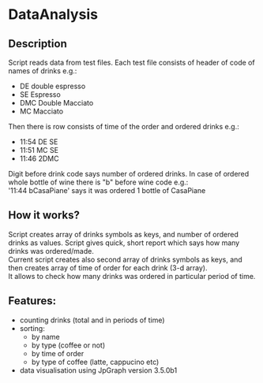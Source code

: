 DataAnalysis
============
## Description
Script reads data from test files. Each test file consists of header of code of names of drinks e.g.:<br>
- DE double espresso<br>
- SE Espresso<br>
- DMC Double Macciato<br>
- MC Macciato<br>

Then there is row consists of time of the order and ordered drinks e.g.:<br>
- 11:54 DE SE<br>
- 11:51 MC SE<br>
- 11:46 2DMC<br>

Digit before drink code says number of ordered drinks. In case of ordered whole bottle of wine there is "b" before wine code e.g.:<br>
'11:44 bCasaPiane' says it was ordered 1 bottle of CasaPiane<br>
## How it works? 
Script creates array of drinks symbols as keys, and number of ordered drinks as values. Script gives quick, short report which says how many drinks was ordered/made.<br>
Current script creates also second array of drinks symbols as keys, and then creates array of time of order for each drink (3-d array).<br>
It allows to check how many drinks was ordered in particular period of time.<br>
## Features:<br>
- counting drinks (total and in periods of time)<br>
- sorting:<br>
  - by name <br>
  - by type (coffee or not)<br>
  - by time of order<br>
  - by type of coffee (latte, cappucino etc)<br>
- data visualisation using JpGraph version 3.5.0b1


